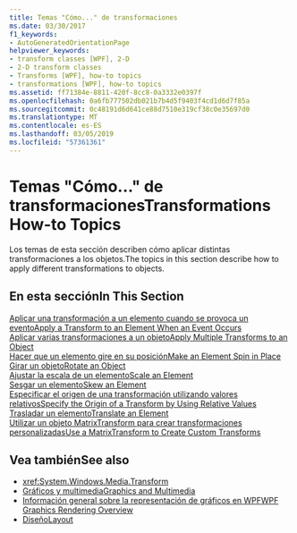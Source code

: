 ```yaml
---
title: Temas "Cómo..." de transformaciones
ms.date: 03/30/2017
f1_keywords:
- AutoGeneratedOrientationPage
helpviewer_keywords:
- transform classes [WPF], 2-D
- 2-D transform classes
- Transforms [WPF], how-to topics
- transformations [WPF], how-to topics
ms.assetid: ff71384e-8811-420f-8cc8-0a3332e0397f
ms.openlocfilehash: 0a6fb777502db021b7b4d5f9403f4cd1d6d7f85a
ms.sourcegitcommit: 0c48191d6d641ce88d7510e319cf38c0e35697d0
ms.translationtype: MT
ms.contentlocale: es-ES
ms.lasthandoff: 03/05/2019
ms.locfileid: "57361361"
---
```

# <a name="transformations-how-to-topics"></a><span data-ttu-id="a0c56-102">Temas "Cómo..." de transformaciones</span><span class="sxs-lookup"><span data-stu-id="a0c56-102">Transformations How-to Topics</span></span>
<span data-ttu-id="a0c56-103">Los temas de esta sección describen cómo aplicar distintas transformaciones a los objetos.</span><span class="sxs-lookup"><span data-stu-id="a0c56-103">The topics in this section describe how to apply different transformations to objects.</span></span>  
  
## <a name="in-this-section"></a><span data-ttu-id="a0c56-104">En esta sección</span><span class="sxs-lookup"><span data-stu-id="a0c56-104">In This Section</span></span>  
 [<span data-ttu-id="a0c56-105">Aplicar una transformación a un elemento cuando se provoca un evento</span><span class="sxs-lookup"><span data-stu-id="a0c56-105">Apply a Transform to an Element When an Event Occurs</span></span>](how-to-apply-a-transform-to-an-element-when-an-event-occurs.md)  
 [<span data-ttu-id="a0c56-106">Aplicar varias transformaciones a un objeto</span><span class="sxs-lookup"><span data-stu-id="a0c56-106">Apply Multiple Transforms to an Object</span></span>](how-to-apply-multiple-transforms-to-an-object.md)  
 [<span data-ttu-id="a0c56-107">Hacer que un elemento gire en su posición</span><span class="sxs-lookup"><span data-stu-id="a0c56-107">Make an Element Spin in Place</span></span>](how-to-make-an-element-spin-in-place.md)  
 [<span data-ttu-id="a0c56-108">Girar un objeto</span><span class="sxs-lookup"><span data-stu-id="a0c56-108">Rotate an Object</span></span>](how-to-rotate-an-object.md)  
 [<span data-ttu-id="a0c56-109">Ajustar la escala de un elemento</span><span class="sxs-lookup"><span data-stu-id="a0c56-109">Scale an Element</span></span>](how-to-scale-an-element.md)  
 [<span data-ttu-id="a0c56-110">Sesgar un elemento</span><span class="sxs-lookup"><span data-stu-id="a0c56-110">Skew an Element</span></span>](how-to-skew-an-element.md)  
 [<span data-ttu-id="a0c56-111">Especificar el origen de una transformación utilizando valores relativos</span><span class="sxs-lookup"><span data-stu-id="a0c56-111">Specify the Origin of a Transform by Using Relative Values</span></span>](how-to-specify-the-origin-of-a-transform-by-using-relative-values.md)  
 [<span data-ttu-id="a0c56-112">Trasladar un elemento</span><span class="sxs-lookup"><span data-stu-id="a0c56-112">Translate an Element</span></span>](how-to-translate-an-element.md)  
 [<span data-ttu-id="a0c56-113">Utilizar un objeto MatrixTransform para crear transformaciones personalizadas</span><span class="sxs-lookup"><span data-stu-id="a0c56-113">Use a MatrixTransform to Create Custom Transforms</span></span>](how-to-use-a-matrixtransform-to-create-custom-transforms.md)  
  
## <a name="see-also"></a><span data-ttu-id="a0c56-114">Vea también</span><span class="sxs-lookup"><span data-stu-id="a0c56-114">See also</span></span>
- <xref:System.Windows.Media.Transform>
- [<span data-ttu-id="a0c56-115">Gráficos y multimedia</span><span class="sxs-lookup"><span data-stu-id="a0c56-115">Graphics and Multimedia</span></span>](index.md)
- [<span data-ttu-id="a0c56-116">Información general sobre la representación de gráficos en WPF</span><span class="sxs-lookup"><span data-stu-id="a0c56-116">WPF Graphics Rendering Overview</span></span>](wpf-graphics-rendering-overview.md)
- [<span data-ttu-id="a0c56-117">Diseño</span><span class="sxs-lookup"><span data-stu-id="a0c56-117">Layout</span></span>](../advanced/layout.md)
